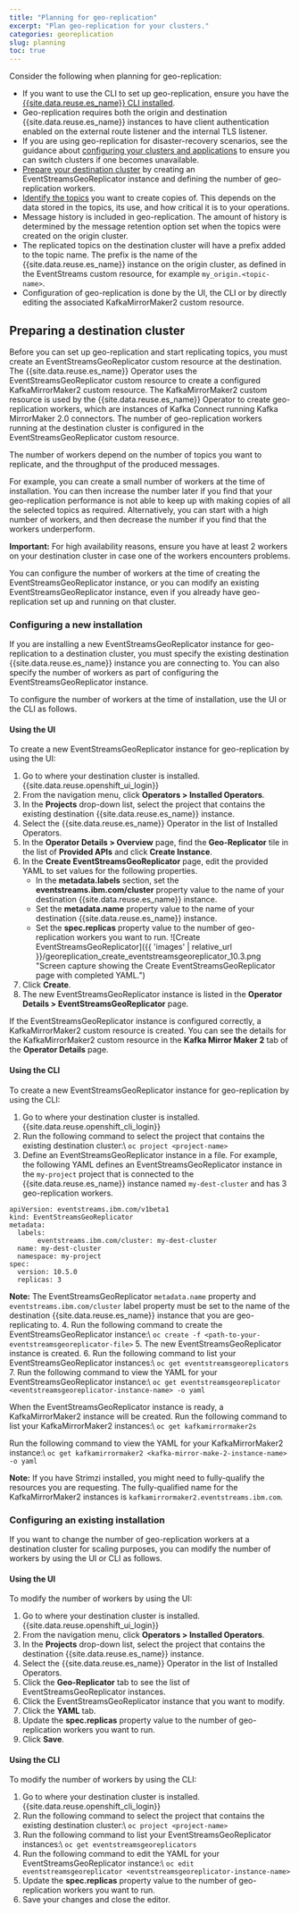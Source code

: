 ```yaml
---
title: "Planning for geo-replication"
excerpt: "Plan geo-replication for your clusters."
categories: georeplication
slug: planning
toc: true
---
```


Consider the following when planning for geo-replication:
- If you want to use the CLI to set up geo-replication, ensure you have the [{{site.data.reuse.es_name}} CLI installed](../../installing/post-installation/#installing-the-event-streams-command-line-interface).
- Geo-replication requires both the origin and destination {{site.data.reuse.es_name}} instances to have client authentication enabled on the external route listener and the internal TLS listener.
- If you are using geo-replication for disaster-recovery scenarios, see the guidance about [configuring your clusters and applications](../failover/#preparing-clusters-and-applications-for-switching) to ensure you can switch clusters if one becomes unavailable.
-	[Prepare your destination cluster](#preparing-a-destination-cluster) by creating an EventStreamsGeoReplicator instance and defining the number of geo-replication workers.
- [Identify the topics](../about/#what-to-replicate) you want to create copies of. This depends on the data stored in the topics, its use, and how critical it is to your operations.
-	Message history is included in geo-replication. The amount of history is determined by the message retention option set when the topics were created on the origin cluster.
- The replicated topics on the destination cluster will have a prefix added to the topic name. The prefix is the name of the {{site.data.reuse.es_name}} instance on the origin cluster, as defined in the EventStreams custom resource, for example `my_origin.<topic-name>`.
- Configuration of geo-replication is done by the UI, the CLI or by directly editing the associated KafkaMirrorMaker2 custom resource.

## Preparing a destination cluster

Before you can set up geo-replication and start replicating topics, you must create an EventStreamsGeoReplicator custom resource at the destination. The {{site.data.reuse.es_name}} Operator uses the EventStreamsGeoReplicator custom resource to create a configured KafkaMirrorMaker2 custom resource. The KafkaMirrorMaker2 custom resource is used by the {{site.data.reuse.es_name}} Operator to create geo-replication workers, which are instances of Kafka Connect running Kafka MirrorMaker 2.0 connectors. The number of geo-replication workers running at the destination cluster is configured in the EventStreamsGeoReplicator custom resource.

The number of workers depend on the number of topics you want to replicate, and the throughput of the produced messages.

For example, you can create a small number of workers at the time of installation. You can then increase the number later if you find that your geo-replication performance is not able to keep up with making copies of all the selected topics as required. Alternatively, you can start with a high number of workers, and then decrease the number if you find that the workers underperform.

**Important:** For high availability reasons, ensure you have at least 2 workers on your destination cluster in case one of the workers encounters problems.

You can configure the number of workers at the time of creating the EventStreamsGeoReplicator instance, or you can modify an existing EventStreamsGeoReplicator instance, even if you already have geo-replication set up and running on that cluster.

### Configuring a new installation

If you are installing a new EventStreamsGeoReplicator instance for geo-replication to a destination cluster, you must specify the existing destination {{site.data.reuse.es_name}} instance you are connecting to. You can also specify the number of workers as part of configuring the EventStreamsGeoReplicator instance.

To configure the number of workers at the time of installation, use the UI or the CLI as follows.

#### Using the UI

To create a new EventStreamsGeoReplicator instance for geo-replication by using the UI:
1. Go to where your destination cluster is installed. {{site.data.reuse.openshift_ui_login}}
2. From the navigation menu, click **Operators > Installed Operators**.
3. In the **Projects** drop-down list, select the project that contains the existing destination {{site.data.reuse.es_name}} instance.
4. Select the {{site.data.reuse.es_name}} Operator in the list of Installed Operators.
5. In the **Operator Details > Overview** page, find the **Geo-Replicator** tile in the list of **Provided APIs** and click **Create Instance**.
6. In the **Create EventStreamsGeoReplicator** page, edit the provided YAML to set values for the following properties.
   - In the **metadata.labels** section, set the **eventstreams.ibm.com/cluster** property value to the name of your destination {{site.data.reuse.es_name}} instance.
   - Set the **metadata.name** property value to the name of your destination {{site.data.reuse.es_name}} instance.
   - Set the **spec.replicas** property value to the number of geo-replication workers you want to run.
  ![Create EventStreamsGeoReplicator]({{ 'images' | relative_url }}/georeplication_create_eventstreamsgeoreplicator_10.3.png "Screen capture showing the Create EventStreamsGeoReplicator page with completed YAML.")
7. Click **Create**.
8. The new EventStreamsGeoReplicator instance is listed in the **Operator Details > EventStreamsGeoReplicator** page.

If the EventStreamsGeoReplicator instance is configured correctly, a KafkaMirrorMaker2 custom resource is created. You can see the details for the KafkaMirrorMaker2 custom resource in the  **Kafka Mirror Maker 2** tab of the **Operator Details** page.

#### Using the CLI

To create a new EventStreamsGeoReplicator instance for geo-replication by using the CLI:
1. Go to where your destination cluster is installed. {{site.data.reuse.openshift_cli_login}}
2. Run the following command to select the project that contains the existing destination cluster:\\
   `oc project <project-name>`
3. Define an EventStreamsGeoReplicator instance in a file. For example, the following YAML defines an EventStreamsGeoReplicator instance in the `my-project` project that is connected to the {{site.data.reuse.es_name}} instance named `my-dest-cluster` and has 3 geo-replication workers.
```
apiVersion: eventstreams.ibm.com/v1beta1
kind: EventStreamsGeoReplicator
metadata:
  labels:
       eventstreams.ibm.com/cluster: my-dest-cluster
  name: my-dest-cluster
  namespace: my-project
spec:
  version: 10.5.0
  replicas: 3
```
  **Note:** The EventStreamsGeoReplicator `metadata.name` property and `eventstreams.ibm.com/cluster` label property must be set to the name of the destination {{site.data.reuse.es_name}} instance that you are geo-replicating to.
4. Run the following command to create the EventStreamsGeoReplicator instance:\\
   `oc create -f <path-to-your-eventstreamsgeoreplicator-file>`
5. The new EventStreamsGeoReplicator instance is created.
6. Run the following command to list your EventStreamsGeoReplicator instances:\\
   `oc get eventstreamsgeoreplicators`
7. Run the following command to view the YAML for your EventStreamsGeoReplicator instance:\\
   `oc get eventstreamsgeoreplicator <eventstreamsgeoreplicator-instance-name> -o yaml`

When the EventStreamsGeoReplicator instance is ready, a KafkaMirrorMaker2 instance will be created. Run the following command to list your KafkaMirrorMaker2 instances:\\
  `oc get kafkamirrormaker2s`

Run the following command to view the YAML for your KafkaMirrorMaker2 instance:\\
  `oc get kafkamirrormaker2 <kafka-mirror-make-2-instance-name> -o yaml`

**Note:** If you have Strimzi installed, you might need to fully-qualify the resources you are requesting. The fully-qualified name for the KafkaMirrorMaker2 instances is `kafkamirrormaker2.eventstreams.ibm.com`.

### Configuring an existing installation

If you want to change the number of geo-replication workers at a destination cluster for scaling purposes, you can modify the number of workers by using the UI or CLI as follows.

#### Using the UI

To modify the number of workers by using the UI:
1. Go to where your destination cluster is installed. {{site.data.reuse.openshift_ui_login}}
2. From the navigation menu, click **Operators > Installed Operators**.
3. In the **Projects** drop-down list, select the project that contains the destination {{site.data.reuse.es_name}} instance.
4. Select the {{site.data.reuse.es_name}} Operator in the list of Installed Operators.
5. Click the **Geo-Replicator** tab to see the list of EventStreamsGeoReplicator instances.
6. Click the EventStreamsGeoReplicator instance that you want to modify.
7. Click the **YAML** tab.
8. Update the **spec.replicas** property value to the number of geo-replication workers you want to run.
9. Click **Save**.

#### Using the CLI

To modify the number of workers by using the CLI:
1. Go to where your destination cluster is installed. {{site.data.reuse.openshift_cli_login}}
2. Run the following command to select the project that contains the existing destination cluster:\\
   `oc project <project-name>`
3. Run the following command to list your EventStreamsGeoReplicator instances:\\
   `oc get eventstreamsgeoreplicators`
4. Run the following command to edit the YAML for your EventStreamsGeoReplicator instance:\\
   `oc edit eventstreamsgeoreplicator <eventstreamsgeoreplicator-instance-name>`
5. Update the **spec.replicas** property value to the number of geo-replication workers you want to run.
6. Save your changes and close the editor.
